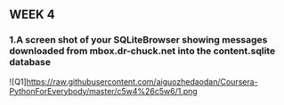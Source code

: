 ## WEEK 4
### 1.A screen shot of your SQLiteBrowser showing messages downloaded from mbox.dr-chuck.net into the content.sqlite database
![Q1]https://raw.githubusercontent.com/aiguozhedaodan/Coursera-PythonForEverybody/master/c5w4%26c5w6/1.png
